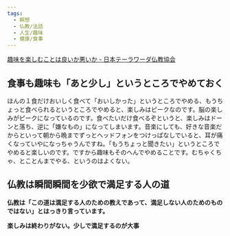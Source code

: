 ```yaml
---
tags:
  - 瞑想
  - 仏教/法話
  - 人生/趣味
  - 健康/食事
---
```

[趣味を楽しむことは良いか悪いか - 日本テーラワーダ仏教協会](https://j-theravada.com/dhamma/q&a/gimon79/)

## 食事も趣味も「あと少し」というところでやめておく

ほんの１食だけおいしく食べて「おいしかった」というところでやめる、もうちょっと食べられるというところでやめると、楽しみはピークなのです。脳の楽しみがピークになっているのです。食べたいだけ食べるぞというと、楽しみはドーンと落ち、逆に「嫌なもの」になってしまいます。音楽にしても、好きな音楽だからといって朝から晩までずっとヘッドフォンをつけっぱなしでいると、耳が痛くなっていやになっちゃうんですね。「もうちょっと聞きたい」というところでやめると楽しいのです。ですから趣味もそのへんでやめることです。むちゃくちゃ、とことんまでやる、というのはよくない。

## 仏教は瞬間瞬間を少欲で満足する人の道

**仏教は「この道は満足する人のための教えであって、満足しない人のためのものではない」とはっきり言っています。**

**楽しみは終わりがない。少しで満足するのが大事**

